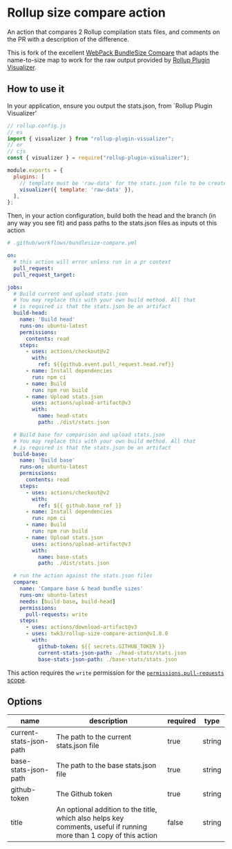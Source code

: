 # Rollup size compare action

An action that compares 2 Rollup compilation stats files, and comments on the PR with a description of the difference.

This is fork of the excellent [WebPack BundleSize Compare](https://github.com/github/webpack-bundlesize-compare-action) that adapts the name-to-size map to work for the raw output provided by [Rollup Plugin Visualizer](https://github.com/btd/rollup-plugin-visualizer).

## How to use it

In your application, ensure you output the stats.json, from `Rollup Plugin Visualizer'

```js
// rollup.config.js
// es
import { visualizer } from "rollup-plugin-visualizer";
// or
// cjs
const { visualizer } = require("rollup-plugin-visualizer");

module.exports = {
  plugins: [
    // template must be 'raw-data' for the stats.json file to be created
    visualizer({ template: 'raw-data' }),
  ],
};
```

Then, in your action configuration, build both the head and the branch (in any way you see fit) and pass paths to the stats.json files as inputs ot this action

```yaml
# .github/workflows/bundlesize-compare.yml

on:
  # this action will error unless run in a pr context
  pull_request:
  pull_request_target:

jobs:
  # Build current and upload stats.json
  # You may replace this with your own build method. All that
  # is required is that the stats.json be an artifact
  build-head:
    name: 'Build head'
    runs-on: ubuntu-latest
    permissions:
      contents: read
    steps:
      - uses: actions/checkout@v2
        with:
          ref: ${{github.event.pull_request.head.ref}}
      - name: Install dependencies
        run: npm ci
      - name: Build
        run: npm run build
      - name: Upload stats.json
        uses: actions/upload-artifact@v3
        with:
          name: head-stats
          path: ./dist/stats.json

  # Build base for comparison and upload stats.json
  # You may replace this with your own build method. All that
  # is required is that the stats.json be an artifact
  build-base:
    name: 'Build base'
    runs-on: ubuntu-latest
    permissions:
      contents: read
    steps:
      - uses: actions/checkout@v2
        with:
          ref: ${{ github.base_ref }}
      - name: Install dependencies
        run: npm ci
      - name: Build
        run: npm run build
      - name: Upload stats.json
        uses: actions/upload-artifact@v3
        with:
          name: base-stats
          path: ./dist/stats.json

  # run the action against the stats.json files
  compare:
    name: 'Compare base & head bundle sizes'
    runs-on: ubuntu-latest
    needs: [build-base, build-head]
    permissions:
      pull-requests: write
    steps:
      - uses: actions/download-artifact@v3
      - uses: twk3/rollup-size-compare-action@v1.0.0
        with:
          github-token: ${{ secrets.GITHUB_TOKEN }}
          current-stats-json-path: ./head-stats/stats.json
          base-stats-json-path: ./base-stats/stats.json
```

This action requires the `write` permission for the [`permissions.pull-requests` scope](https://docs.github.com/en/actions/using-workflows/workflow-syntax-for-github-actions#jobsjob_idpermissions).

## Options

| name                    | description                                                                                                         | required | type   |
| ----------------------- | ------------------------------------------------------------------------------------------------------------------- | -------- | ------ |
| current-stats-json-path | The path to the current stats.json file                                                                             | true     | string |
| base-stats-json-path    | The path to the base stats.json file                                                                                | true     | string |
| github-token            | The Github token                                                                                                    | true     | string |
| title                   | An optional addition to the title, which also helps key comments, useful if running more than 1 copy of this action | false    | string |
